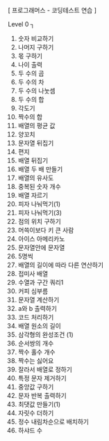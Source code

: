 [ 프로그래머스 - 코딩테스트 연습 ]

Level 0 ┐

1. 숫자 비교하기
2. 나머지 구하기
3. 몫 구하기
4. 나이 출력
5. 두 수의 곱
6. 두 수의 차
7. 두 수의 나눗셈
8. 두 수의 합
9. 각도기
10. 짝수의 합
11. 배열의 평균 값
12. 양꼬치
13. 문자열 뒤집기
14. 편지
15. 배열 뒤집기
16. 배열 두 배 만들기
17. 배열의 유사도
18. 중복된 숫자 개수
19. 배열 자르기
20. 피자 나눠먹기(1)
21. 피자 나눠먹기(3)
22. 점의 위치 구하기
23. 머쓱이보다 키 큰 사람
24. 아이스 아메리카노
25. 문자열안에 문자열
26. 5명씩
27. 배열의 길이에 따라 다른 연산하기
28. 접미사 배열
29. 수열과 구간 쿼리1
30. 커피 심부름
31. 문자열 계산하기
32. a와 b 출력하기
33. 코드 처리하기
34. 배열 원소의 길이
35. 삼각형의 완성조건 (1)
36. 순서쌍의 개수
37. 짝수 홀수 개수
38. 짝수는 싫어요
39. 잘라서 배열로 정하기
40. 특정 문자 제거하기
41. 중앙값 구하기
42. 문자 반복 출력하기
43. 최댓값 만들기(1)
44. 자릿수 더하기
45. 정수 내림차순으로 배치하기
46. 하샤드 수
